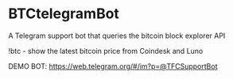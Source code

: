 # BTCtelegramBot
A Telegram support bot that queries the bitcoin block explorer API

!btc - show the latest bitcoin price from Coindesk and Luno

DEMO BOT: https://web.telegram.org/#/im?p=@TFCSupportBot
